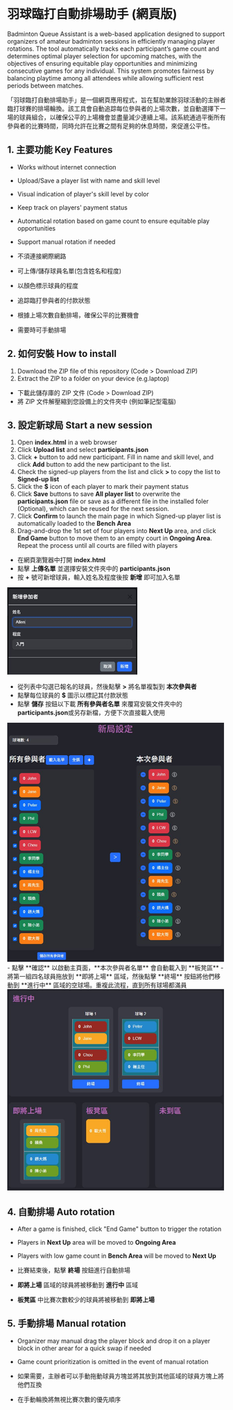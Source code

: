 # 羽球臨打自動排場助手 (網頁版)
Badminton Queue Assistant is a web-based application designed to support organizers of amateur badminton sessions in efficiently managing player rotations. The tool automatically tracks each participant’s game count and determines optimal player selection for upcoming matches, with the objectives of ensuring equitable play opportunities and minimizing consecutive games for any individual. This system promotes fairness by balancing playtime among all attendees while allowing sufficient rest periods between matches.

「羽球臨打自動排場助手」是一個網頁應用程式，旨在幫助業餘羽球活動的主辦者臨打球賽的排場輪換。該工具會自動追踪每位參與者的上場次數，並自動選擇下一場的球員組合，以確保公平的上場機會並盡量減少連續上場。該系統通過平衡所有參與者的比賽時間，同時允許在比賽之間有足夠的休息時間，來促進公平性。

## 1. 主要功能 Key Features
- Works without internet connection
- Upload/Save a player list with name and skill level
- Visual indication of player's skill level by color
- Keep track on players' payment status
- Automatical rotation based on game count to ensure equitable play opportunities
- Support manual rotation if needed

- 不須連接網際網路
- 可上傳/儲存球員名單(包含姓名和程度)
- 以顏色標示球員的程度
- 追踪臨打參與者的付款狀態
- 根據上場次數自動排場，確保公平的比賽機會
- 需要時可手動排場

## 2. 如何安裝 How to install
1. Download the ZIP file of this repository (Code > Download ZIP)
2. Extract the ZIP to a folder on your device (e.g.laptop)

- 下載此儲存庫的 ZIP 文件 (Code > Download ZIP)
- 將 ZIP 文件解壓縮到您設備上的文件夾中 (例如筆記型電腦)

## 3. 設定新球局 Start a new session
1. Open **index.html** in a web browser
2. Click **Upload list** and select **participants.json**
3. Click **+** button to add new participant. Fill in name and skill level, and click **Add** button to add the new participant to the list.
4. Check the signed-up players from the list and click **>** to copy the list to **Signed-up list**
5. Click the **$** icon of each player to mark their payment status
6. Click **Save** buttons to save **All player list** to overwrite the **participants.json** file or save as a different file in the installed foler (Optional), which can be reused for the next session.
7. Click **Confirm** to launch the main page in which Signed-up player list is automatically loaded to the **Bench Area**
8. Drag-and-drop the 1st set of four players into **Next Up** area, and click **End Game** button to move them to an empty court in **Ongoing Area**. Repeat the process until all courts are filled with players

- 在網頁瀏覽器中打開 **index.html**
- 點擊 **上傳名單** 並選擇安裝文件夾中的 **participants.json**
- 按 **+** 號可新增球員，輸入姓名及程度後按 **新增** 即可加入名單
<img src="./assets/3.jpg" alt="add_participant" width="300">

- 從列表中勾選已報名的球員，然後點擊 **>** 將名單複製到 **本次參與者**
- 點擊每位球員的 **$** 圖示以標記其付款狀態
- 點擊 **儲存** 按鈕以下載 **所有參與者名單** 來覆寫安裝文件夾中的**participants.json**或另存新檔，方便下次直接載入使用
<img src="assets/1.jpg" alt="add_participant" width="500">
- 點擊 **確認** 以啟動主頁面，**本次參與者名單** 會自動載入到 **板凳區**
- 將第一組四名球員拖放到 **即將上場** 區域，然後點擊 **終場** 按鈕將他們移動到 **進行中** 區域的空球場。重複此流程，直到所有球場都滿員
<img src="assets/2.jpg" alt="add_participant" width="500">

## 4. 自動排場 Auto rotation
- After a game is finished, click "End Game" button to trigger the rotation
- Players in **Next Up** area will be moved to **Ongoing Area**
- Players with low game count in **Bench Area** will be moved to **Next Up**

- 比賽結束後，點擊 **終場** 按鈕進行自動排場
- **即將上場** 區域的球員將被移動到 **進行中** 區域
- **板凳區** 中比賽次數較少的球員將被移動到 **即將上場**

## 5. 手動排場 Manual rotation
- Organizer may manual drag the player block and drop it on a player block in other arear for a quick swap if needed
- Game count prioritization is omitted in the event of manual rotation

- 如果需要，主辦者可以手動拖動球員方塊並將其放到其他區域的球員方塊上將他們互換
- 在手動輪換將無視比賽次數的優先順序
